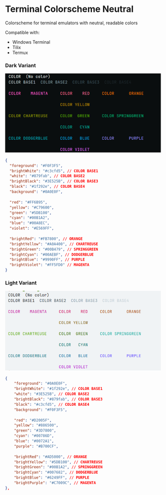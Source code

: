# Terminal Colorscheme Neutral

Colorscheme for terminal emulators with neutral, readable colors

Compatible with:

- Windows Terminal
- Tilix
- Termux

### Dark Variant

![Neutral Colors](./neutral-colors.png)

```json
{
  "foreground": "#F0F3F5",
  "brightWhite": "#c3cfd5", // COLOR BASE1
  "white": "#879fab", // COLOR BASE2
  "brightBlack": "#3E525B", // COLOR BASE3
  "black": "#1f292e", // COLOR BASE4
  "background": "#0A0E0F",

  "red": "#FF6B95",
  "yellow": "#C79600",
  "green": "#5DB100",
  "cyan": "#00B1A2",
  "blue": "#00A8EC",
  "violet": "#E569FF",

  "brightRed": "#FB7800", // ORANGE
  "brightYellow": "#A0A400", // CHARTREUSE
  "brightGreen": "#00B479", // SPRINGGREEN
  "brightCyan": "#00AEBF", // DODGERBLUE
  "brightBlue": "#9990FF", // PURPLE
  "brightViolet": "#FF5FD0" // MAGENTA
}
```

### Light Variant

![Neutral Light Colors](./neutral-colors-light.png)

```json
{
    "foreground": "#0A0E0F",
    "brightWhite": "#1f292e", // COLOR BASE1
    "white": "#3E525B", // COLOR BASE2
    "brightBlack": "#879fab", // COLOR BASE3
    "black": "#c3cfd5", // COLOR BASE4
    "background": "#F0F3F5",

    "red": "#D2005F",
    "yellow": "#886500",
    "green": "#3D7800",
    "cyan": "#00786D",
    "blue": "#0072A1",
    "purple": "#B700CF",

    "brightRed": "#AD5000", // ORANGE
    "brightYellow": "#5DB100", // CHARTREUSE
    "brightGreen": "#00B1A2", // SPRINGGREEN
    "brightCyan": "#007682", // DODGERBLUE
    "brightBlue": "#6249FF", // PURPLE
    "brightPurple": "#C7009C", // MAGENTA
},
```

